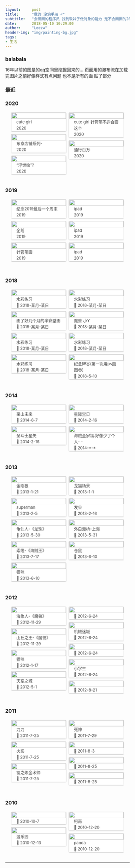```yaml
---
layout:     post
title:      "我的 涂鸦手册 ✐"
subtitle:   "会画画的程序员 找到软妹子做对象的能力 是不会画画的20.74倍以上--我家隔壁的胖大婶"
date:       2018-05-10 10:29:00
author:     "Leezw"
header-img: "img/painting-bg.jpg"
tags:
- 生活
---
```


<script src="/js/jquery.min.js"></script>
<link rel="stylesheet" href="/css/zoomify.min.css">
<script src="/js/zoomify.min.js"></script>

<style>
    *{
        padding:0;
        margin:0;
        box-sizing: border-box;

    }
    .waterfall {
        padding:20px;
        width: 100%;
        column-gap: 10px;
        column-count: 3;
        margin: 0 auto;
    }

    .item {
        margin-bottom: 10px;
        break-inside: avoid;


        background-color: #FFFFFF;

        box-shadow:rgba(0, 0, 0, 0.3) 0px 1px 3px 0px;
        -moz-box-shadow:rgba(0, 0, 0, 0.3) 0px 1px 3px 0px;
        -webkit-box-shadow:rgba(0, 0, 0, 0.3) 0px 1px 3px 0px;
    }

    img {
        width: 100%;
        display: block;
        margin: 0 !important;

    }

    .bm_img_desc , .bm_img_time {
        color: #444;
        font-size: 13px;
        width: 100%;
        line-height: 20px;
        padding:0px 16px;
        margin: 0 !important;
    }

    @media (min-width: 992px) and (max-width: 1300px) {
        .waterfall {
            column-count: 2;
        }

        
    }

    @media (min-width: 768px) and (max-width: 991px) {
        .waterfall {
            column-count: 2;
        }

       
    }

    @media (max-width: 767px) {
        .waterfall {
            column-count:2;
        }
    }
</style>

### balabala
16年以前的图是的qq空间里挖掘回来的....页面用的瀑布流在加载完图片之前好像样式有点问题 
也不是所有的画 贴了部分

### 最近
<!-- 
<div>
	<div class="col-xs-12 col-md-12 col-sm-12">
		<img src="/img/painting/woyehenwunai.png" alt=" ">
	</div>
</div> -->

### 2020

<div class="waterfall">
	<div class="item">
		<div class="bm_box">
			<img  src="/img/blank.gif"  data-src="/img/painting/2020/AD31C0ABEFE4F67C0774F5C07CC4FA8B.png">
			<div class="">
				<p class="bm_img_desc">cute girl</p>
				<p class="bm_img_time">2020</p>
			</div>
		</div>
	</div>
	<div class="item">
		<div class="bm_box">
			<img  src="/img/blank.gif"  data-src="/img/painting/2020/8C96B5EAB333FB488B003BF88D787BF6.png">
			<div class="">
				<p class="bm_img_desc">东京店铺系列-</p>
				<p class="bm_img_time">2020</p>
			</div>
		</div>
	</div>
	<div class="item">
		<div class="bm_box">
			<img  src="/img/blank.gif"  data-src="/img/painting/2020/AA6B6C635E3A0EA084FB8103212E49FA.png">
			<div class="">
				<p class="bm_img_desc">“浮世绘”?</p>
				<p class="bm_img_time">2020</p>
			</div>
		</div>
	</div>
	<div class="item">
		<div class="bm_box">
			<img  src="/img/blank.gif"  data-src="/img/painting/2020/EFF72B10D2A1372F390DE97DCC43E71B.png">
			<div class="">
				<p class="bm_img_desc">cute girl 针管笔不适合画这个</p>
				<p class="bm_img_time">2020</p>
			</div>
		</div>
	</div>
	<div class="item">
		<div class="bm_box">
			<img  src="/img/blank.gif"  data-src="/img/painting/2020/8BAB87D5A4C196C4B3B9AD3D6EAFF243.png">
			<div class="">
				<p class="bm_img_desc">通行百万</p>
				<p class="bm_img_time">2020</p>
			</div>
		</div>
	</div>
</div>

### 2019

<div class="waterfall">
	<div class="item">
		<div class="bm_box">
			<img  src="/img/blank.gif"  data-src="/img/painting/2019/WechatIMG103.jpeg">
			<div class="">
				<p class="bm_img_desc">纪念2019最后一个周末</p>
				<p class="bm_img_time">2019</p>
			</div>
		</div>
	</div>
	<div class="item">
		<div class="bm_box">
			<img  src="/img/blank.gif"  data-src="/img/painting/2019/WechatIMG353.jpeg">
			<div class="">
				<p class="bm_img_desc">企鹅</p>
				<p class="bm_img_time">2019</p>
			</div>
		</div>
	</div>
	<div class="item">
		<div class="bm_box">
			<div>
				<img  src="/img/blank.gif"  data-src="/img/painting/2019/WechatIMG356.jpeg">
			</div>
			<div class="">
				<p class="bm_img_desc">针管笔画</p>
				<p class="bm_img_time">2019</p>
			</div>
		</div>
	</div>
	<div class="item">
		<div class="bm_box">
			<div>
				<img   src="/img/blank.gif"  data-src="/img/painting/2019/16c42d3254d3d91de14eb3f03bc2ded1e999b2e6.png">
			</div>
			<div class="">
				<p class="bm_img_desc">ipad</p>
				<p class="bm_img_time">2019</p>
			</div>
		</div>
	</div>
	<div class="item">
		<div class="bm_box">
			<div>
				<img   src="/img/blank.gif"  data-src="/img/painting/2019/90c7eef59c278eb30ec584fba970b8a211aa.png">
			</div>
			<div class="">
				<p class="bm_img_desc">ipad</p>
				<p class="bm_img_time">2019</p>
			</div>
		</div>
	</div>
	<div class="item">
		<div class="bm_box">
			<div>
				<img   src="/img/blank.gif"  data-src="/img/painting/2019/f5ea91abadf7f7bd870a058ac.png">
			</div>
			<div class="">
				<p class="bm_img_desc">ipad</p>
				<p class="bm_img_time">2019</p>
			</div>
		</div>
	</div>
</div>

### 2018

<div class="waterfall">
	<div class="item">
		<div class="bm_box">
			<img   src="/img/blank.gif"  data-src="/img/painting/2018/WechatIMG62.jpeg">
			<div class="">
				<p class="bm_img_desc">水彩练习</p>
				<p class="bm_img_time">💭 2018-某月-某日</p>
			</div>
		</div>
	</div>
	<div class="item">
		<div class="bm_box">
			<img   src="/img/blank.gif"  data-src="/img/painting/2018/WechatIMG65.jpeg">
			<div class="">
				<p class="bm_img_desc">画了好几个月的半彩壁画</p>
				<p class="bm_img_time">💭 2018-某月-某日</p>
			</div>
		</div>
	</div>
	<div class="item">
		<div class="bm_box">
			<img   src="/img/blank.gif"  data-src="/img/painting/2018/WechatIMG63.jpeg">
			<div class="">
				<p class="bm_img_desc">水彩练习</p>
				<p class="bm_img_time">💭 2018-某月-某日</p>
			</div>
		</div>
	</div>
	<div class="item">
		<div class="bm_box">
			<img   src="/img/blank.gif"  data-src="/img/painting/2018/WechatIMG64.jpeg">
			<div class="">
				<p class="bm_img_desc">水彩练习</p>
				<p class="bm_img_time">💭 2018-某月-某日</p>
			</div>
		</div>
	</div>
	<div class="item">
		<div class="bm_box">
			<img   src="/img/blank.gif"  data-src="/img/painting/2018/WechatIMG66.jpeg">
			<div class="">
				<p class="bm_img_desc">水彩练习</p>
				<p class="bm_img_time">💭 2018-某月-某日</p>
			</div>
		</div>
	</div>
	<div class="item">
		<div class="bm_box">
			<img   src="/img/blank.gif"  data-src="/img/painting/2018/WechatIMG67.jpeg">
			<div class="">
				<p class="bm_img_desc">魔兽 小Y</p>
				<p class="bm_img_time">💭 2018-某月-某日</p>
			</div>
		</div>
	</div>
	<div class="item">
		<div class="bm_box">
			<img   src="/img/blank.gif"  data-src="/img/painting/2018/WechatIMG68.jpeg">
			<div class="">
				<p class="bm_img_desc">水彩练习</p>
				<p class="bm_img_time">💭 2018-某月-某日</p>
			</div>
		</div>
	</div>
	<div class="item">
		<div class="bm_box">
			<img   src="/img/blank.gif"  data-src="/img/painting/2018/house.png">
			<div class="">
				<p class="bm_img_desc">纪念碑谷(第一次用ps画图😆)</p>
				<p class="bm_img_time">💭 2018-5-10</p>
			</div>
		</div>
	</div>

</div>

### 2014

<div class="waterfall">
	<div class="item">
		<div class="bm_box">
			<img   src="/img/blank.gif"  data-src="/img/painting/2014/6-7-lishanweilai.jpeg">
			<div class="">
				<p class="bm_img_desc">栗山未来</p>
				<p class="bm_img_time">💭 2014-6-7</p>
			</div>
		</div>
	</div>
	<div class="item">
		<div class="bm_box">
			<img   src="/img/blank.gif"  data-src="/img/painting/2014/2-16-xingshi.jpeg">
			<div class="">
				<p class="bm_img_desc">圣斗士星矢</p>
				<p class="bm_img_time">💭 2014-2-16</p>
			</div>
		</div>
	</div>
	<div class="item">
		<div class="bm_box">
			<img   src="/img/blank.gif"  data-src="/img/painting/2014/2-16-shidizai.jpeg">
			<div class="">
				<p class="bm_img_desc">星际宝贝</p>
				<p class="bm_img_time">💭 2014-2-16</p>
			</div>
		</div>
	</div>
	<div class="item">
		<div class="bm_box">
			<img   src="/img/blank.gif"  data-src="/img/painting/2014/*-*-haizei.JPG">
			<div class="">
				<p class="bm_img_desc">海贼全家福.好像少了个人- -</p>
				<p class="bm_img_time">💭 2014-*-*</p>
			</div>
		</div>
	</div>
</div>

### 2013

<div class="waterfall">
	<div class="item">
		<div class="bm_box">
			<img   src="/img/blank.gif"  data-src="/img/painting/2013/1-21-wolverine.jpeg">
			<div class="">
				<p class="bm_img_desc">金刚狼</p>
				<p class="bm_img_time">💭 2013-1-21</p>
			</div>
		</div>
	</div>
	<div class="item">
		<div class="bm_box">
			<img   src="/img/blank.gif"  data-src="/img/painting/2013/2-5-superman.jpeg">
			<div class="">
				<p class="bm_img_desc">superman</p>
				<p class="bm_img_time">💭 2013-2-5</p>
			</div>
		</div>
	</div>
	<div class="item">
		<div class="bm_box">
			<img   src="/img/blank.gif"  data-src="/img/painting/2013/5-30-guixianren.jpeg">
			<div class="">
				<p class="bm_img_desc">龟仙人-《龙珠》</p>
				<p class="bm_img_time">💭 2013-5-30</p>
			</div>
		</div>
	</div>
	<div class="item">
		<div class="bm_box">
			<img   src="/img/blank.gif"  data-src="/img/painting/2013/7-17-suolong.jpeg">
			<div class="">
				<p class="bm_img_desc">索隆-《海贼王》</p>
				<p class="bm_img_time">💭 2013-7-17</p>
			</div>
		</div>
	</div>
	<div class="item">
		<div class="bm_box">
			<img   src="/img/blank.gif"  data-src="/img/painting/2013/6-10-maomi.jpeg">
			<div class="">
				<p class="bm_img_desc">猫咪</p>
				<p class="bm_img_time">💭 2013-6-10</p>
			</div>
		</div>
	</div>
	<div class="item">
		<div class="bm_box">
			<img   src="/img/blank.gif"  data-src="/img/painting/2013/1-1-longmao.jpeg">
			<div class="">
				<p class="bm_img_desc">龙猫场景</p>
				<p class="bm_img_time">💭 2013-1-1</p>
			</div>
		</div>
	</div>
	<div class="item">
		<div class="bm_box">
			<img   src="/img/blank.gif"  data-src="/img/painting/2013/2-16-fadai.jpeg">
			<div class="">
				<p class="bm_img_desc">发呆</p>
				<p class="bm_img_time">💭 2013-2-16</p>
			</div>
		</div>
	</div>
	<div class="item">
		<div class="bm_box">
			<img   src="/img/blank.gif"  data-src="/img/painting/2013/5-31-waibaiduqiao.jpeg">
			<div class="">
				<p class="bm_img_desc">外白渡桥-上海</p>
				<p class="bm_img_time">💭 2013-5-31</p>
			</div>
		</div>
	</div>
	<div class="item">
		<div class="bm_box">
			<img   src="/img/blank.gif"  data-src="/img/painting/2013/6-10-songshu.jpeg">
			<div class="">
				<p class="bm_img_desc">仓鼠</p>
				<p class="bm_img_time">💭 2013-6-10</p>
			</div>
		</div>
	</div>
</div>

### 2012

<div class="waterfall">
	<div class="item">
		<div class="bm_box">
			<img   src="/img/blank.gif"  data-src="/img/painting/2012/11-29-haibao.jpeg">
			<div class="">
				<p class="bm_img_desc">海象人-《魔兽》</p>
				<p class="bm_img_time">💭 2012-11-29</p>
			</div>
		</div>
	</div>
	<div class="item">
		<div class="bm_box">
			<img   src="/img/blank.gif"  data-src="/img/painting/2012/11-29-shanqiu.jpeg">
			<div class="">
				<p class="bm_img_desc">山丘之王-《魔兽》</p>
				<p class="bm_img_time">💭 2012-11-29</p>
			</div>
		</div>
	</div>
	<div class="item">
		<div class="bm_box">
			<img   src="/img/blank.gif"  data-src="/img/painting/2012/1-17-maomi.jpeg">
			<div class="">
				<p class="bm_img_desc">猫咪</p>
				<p class="bm_img_time">💭 2012-1-17</p>
			</div>
		</div>
	</div>
	<div class="item">
		<div class="bm_box">
			<img   src="/img/blank.gif"  data-src="/img/painting/2012/5-1-tiankongzhichen.jpeg">
			<div class="">
				<p class="bm_img_desc">天空之城</p>
				<p class="bm_img_time">💭 2012-5-1</p>
			</div>
		</div>
	</div>
	<div class="item">
		<div class="bm_box">
			<img   src="/img/blank.gif"  data-src="/img/painting/2012/6-24-feixingyuan.jpeg">
			<div class="">
				<p class="bm_img_desc"></p>
				<p class="bm_img_time">💭 2012-6-24</p>
			</div>
		</div>
	</div>
	<div class="item">
		<div class="bm_box">
			<img   src="/img/blank.gif"  data-src="/img/painting/2012/6-24-jixiemichen.jpeg">
			<div class="">
				<p class="bm_img_desc">机械迷城</p>
				<p class="bm_img_time">💭 2012-6-24</p>
			</div>
		</div>
	</div>
	<div class="item">
		<div class="bm_box">
			<img   src="/img/blank.gif"  data-src="/img/painting/2012/6-24-meizi.jpeg">
			<div class="">
				<p class="bm_img_desc"></p>
				<p class="bm_img_time">💭 2012-6-24</p>
			</div>
		</div>
	</div>
	<div class="item">
		<div class="bm_box">
			<img   src="/img/blank.gif"  data-src="/img/painting/2012/6-24-xiaozhengtai.jpeg">
			<div class="">
				<p class="bm_img_desc">小学生</p>
				<p class="bm_img_time">💭 2012-6-24</p>
			</div>
		</div>
	</div>
	<div class="item">
		<div class="bm_box">
			<img   src="/img/blank.gif"  data-src="/img/painting/2012/8-21-mengmeizi.jpeg">
			<div class="">
				<p class="bm_img_desc"></p>
				<p class="bm_img_time">💭 2012-8-21</p>
			</div>
		</div>
	</div>
</div>

### 2011

<div class="waterfall">
	<div class="item">
		<div class="bm_box">
			<img   src="/img/blank.gif"  data-src="/img/painting/2011/7-25-daodao.jpeg">
			<div class="">
				<p class="bm_img_desc">刀刀</p>
				<p class="bm_img_time">💭 2011-7-25</p>
			</div>
		</div>
	</div>
	<div class="item">
		<div class="bm_box">
			<img   src="/img/blank.gif"  data-src="/img/painting/2011/7-25-huoying.jpeg">
			<div class="">
				<p class="bm_img_desc">火影</p>
				<p class="bm_img_time">💭 2011-7-25</p>
			</div>
		</div>
	</div>
	<div class="item">
		<div class="bm_box">
			<img   src="/img/blank.gif"  data-src="/img/painting/2011/7-25-lianjin.jpeg">
			<div class="">
				<p class="bm_img_desc">钢之炼金术师</p>
				<p class="bm_img_time">💭 2011-7-25</p>
			</div>
		</div>
	</div>
	<div class="item">
		<div class="bm_box">
			<img   src="/img/blank.gif"  data-src="/img/painting/2011/7-29-sishen.jpeg">
			<div class="">
				<p class="bm_img_desc">死神</p>
				<p class="bm_img_time">💭 2011-7-29</p>
			</div>
		</div>
	</div>
	<div class="item">
		<div class="bm_box">
			<img   src="/img/blank.gif"  data-src="/img/painting/2011/8-3-meizi.jpeg">
			<div class="">
				<p class="bm_img_desc"></p>
				<p class="bm_img_time">💭 2011-8-3</p>
			</div>
		</div>
	</div>
	<div class="item">
		<div class="bm_box">
			<img   src="/img/blank.gif"  data-src="/img/painting/2011/8-25-meizi.jpeg">
			<div class="">
				<p class="bm_img_desc"></p>
				<p class="bm_img_time">💭 2011-8-25</p>
			</div>
		</div>
	</div>
	<div class="item">
		<div class="bm_box">
			<img   src="/img/blank.gif"  data-src="/img/painting/2011/8-25-nanhai.jpeg">
			<div class="">
				<p class="bm_img_desc"></p>
				<p class="bm_img_time">💭 2011-8-25</p>
			</div>
		</div>
	</div>
</div>

### 2010

<div class="waterfall">
	<div class="item">
		<div class="bm_box">
			<img   src="/img/blank.gif"  data-src="/img/painting/2010/10-7-xiawu.jpeg">
			<div class="">
				<p class="bm_img_desc"></p>
				<p class="bm_img_time">💭 2010-10-7</p>
			</div>
		</div>
	</div>
	<div class="item">
		<div class="bm_box">
			<img   src="/img/blank.gif"  data-src="/img/painting/2010/12-13-park.jpeg">
			<div class="">
				<p class="bm_img_desc">游乐园</p>
				<p class="bm_img_time">💭 2010-12-13</p>
			</div>
		</div>
	</div>
	<div class="item">
		<div class="bm_box">
			<img   src="/img/blank.gif"  data-src="/img/painting/2010/12-20-kenan.jpeg">
			<div class="">
				<p class="bm_img_desc">柯南</p>
				<p class="bm_img_time">💭 2010-12-20</p>
			</div>
		</div>
	</div>
	<div class="item">
		<div class="bm_box">
			<img   src="/img/blank.gif"  data-src="/img/painting/2010/12-20-panda.jpeg">
			<div class="">
				<p class="bm_img_desc">panda</p>
				<p class="bm_img_time">💭 2010-12-20</p>
			</div>
		</div>
	</div>
</div>



---


<script>
    var num = document.getElementsByTagName('img').length;
    var img = document.getElementsByTagName("img");
    // console.log(img[0].children[0])
    // 存储图片加载到的位置，避免每次都从第一张图片开始遍历
    console.log(img,num)
    // var n = 0;
    // 页面载入完毕加载可视区域内的图片
    
    window.onscroll = lazyload;
    // 监听页面滚动事件
    function lazyload() {
        // 可见区域高度
        var seeHeight = document.documentElement.clientHeight;
        // 滚动条距离顶部高度
        var scrollTop = document.documentElement.scrollTop || document.body.scrollTop;

        // console.log(seeHeight, scrollTop, img[1].offsetTop)
        // console.log(n)
        for (var i = 0; i < img.length; i++) {
            if (img[i].offsetTop <= seeHeight + scrollTop) {
                // console.log(img[i].offsetTop, seeHeight, scrollTop)

                if (img[i].getAttribute("src") == "/img/blank.gif") {
                    img[i].src = img[i].getAttribute("data-src");
                    console.log(img[i].src)
                }
                // n = i + 1;
            }
        }
    }

    window.onload = function(){
        lazyload();
    }

	jQuery( document ).ready(function( $ ) {
		$('img').zoomify();
	});

</script>



